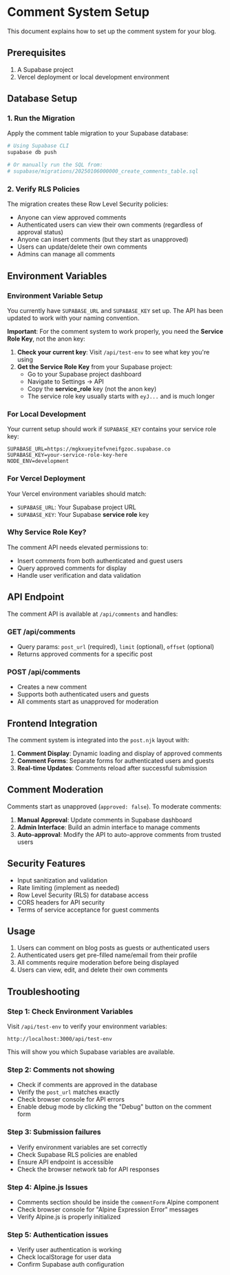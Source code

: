 # Comment System Setup

This document explains how to set up the comment system for your blog.

## Prerequisites

1. A Supabase project
2. Vercel deployment or local development environment

## Database Setup

### 1. Run the Migration

Apply the comment table migration to your Supabase database:

```bash
# Using Supabase CLI
supabase db push

# Or manually run the SQL from:
# supabase/migrations/20250106000000_create_comments_table.sql
```

### 2. Verify RLS Policies

The migration creates these Row Level Security policies:
- Anyone can view approved comments
- Authenticated users can view their own comments (regardless of approval status)  
- Anyone can insert comments (but they start as unapproved)
- Users can update/delete their own comments
- Admins can manage all comments

## Environment Variables

### Environment Variable Setup

You currently have `SUPABASE_URL` and `SUPABASE_KEY` set up. The API has been updated to work with your naming convention.

**Important**: For the comment system to work properly, you need the **Service Role Key**, not the anon key:

1. **Check your current key**: Visit `/api/test-env` to see what key you're using
2. **Get the Service Role Key** from your Supabase project:
   - Go to your Supabase project dashboard
   - Navigate to Settings → API
   - Copy the **service_role** key (not the anon key)
   - The service role key usually starts with `eyJ...` and is much longer

### For Local Development

Your current setup should work if `SUPABASE_KEY` contains your service role key:

```env
SUPABASE_URL=https://mgkxueyitefvneifgzoc.supabase.co
SUPABASE_KEY=your-service-role-key-here
NODE_ENV=development
```

### For Vercel Deployment

Your Vercel environment variables should match:
- `SUPABASE_URL`: Your Supabase project URL  
- `SUPABASE_KEY`: Your Supabase **service role** key

### Why Service Role Key?

The comment API needs elevated permissions to:
- Insert comments from both authenticated and guest users
- Query approved comments for display
- Handle user verification and data validation

## API Endpoint

The comment API is available at `/api/comments` and handles:

### GET /api/comments
- Query params: `post_url` (required), `limit` (optional), `offset` (optional)
- Returns approved comments for a specific post

### POST /api/comments
- Creates a new comment
- Supports both authenticated users and guests
- All comments start as unapproved for moderation

## Frontend Integration

The comment system is integrated into the `post.njk` layout with:

1. **Comment Display**: Dynamic loading and display of approved comments
2. **Comment Forms**: Separate forms for authenticated users and guests
3. **Real-time Updates**: Comments reload after successful submission

## Comment Moderation

Comments start as unapproved (`approved: false`). To moderate comments:

1. **Manual Approval**: Update comments in Supabase dashboard
2. **Admin Interface**: Build an admin interface to manage comments
3. **Auto-approval**: Modify the API to auto-approve comments from trusted users

## Security Features

- Input sanitization and validation
- Rate limiting (implement as needed)
- Row Level Security (RLS) for database access
- CORS headers for API security
- Terms of service acceptance for guest comments

## Usage

1. Users can comment on blog posts as guests or authenticated users
2. Authenticated users get pre-filled name/email from their profile
3. All comments require moderation before being displayed
4. Users can view, edit, and delete their own comments

## Troubleshooting

### Step 1: Check Environment Variables
Visit `/api/test-env` to verify your environment variables:
```
http://localhost:3000/api/test-env
```
This will show you which Supabase variables are available.

### Step 2: Comments not showing
- Check if comments are approved in the database
- Verify the `post_url` matches exactly
- Check browser console for API errors
- Enable debug mode by clicking the "Debug" button on the comment form

### Step 3: Submission failures
- Verify environment variables are set correctly
- Check Supabase RLS policies are enabled
- Ensure API endpoint is accessible
- Check the browser network tab for API responses

### Step 4: Alpine.js Issues
- Comments section should be inside the `commentForm` Alpine component
- Check browser console for "Alpine Expression Error" messages
- Verify Alpine.js is properly initialized

### Step 5: Authentication issues  
- Verify user authentication is working
- Check localStorage for user data
- Confirm Supabase auth configuration 